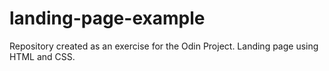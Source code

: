 # landing-page-example
Repository created as an exercise for the Odin Project. Landing page using HTML and CSS.
